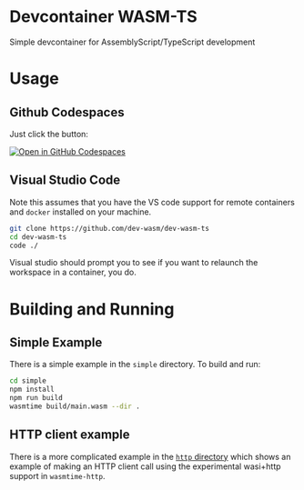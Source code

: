 # Devcontainer WASM-TS
Simple devcontainer for AssemblyScript/TypeScript development

# Usage

## Github Codespaces
Just click the button:

[![Open in GitHub Codespaces](https://github.com/codespaces/badge.svg)](https://github.com/codespaces/new?hide_repo_select=true&ref=main&repo=575631506)


## Visual Studio Code
Note this assumes that you have the VS code support for remote containers and `docker` installed 
on your machine.

```sh
git clone https://github.com/dev-wasm/dev-wasm-ts
cd dev-wasm-ts
code ./
```

Visual studio should prompt you to see if you want to relaunch the workspace in a container, you do.

# Building and Running

## Simple Example
There is a simple example in the `simple` directory. To build and run:

```sh
cd simple
npm install
npm run build
wasmtime build/main.wasm --dir .
```

## HTTP client example
There is a more complicated example in the [`http` directory](./http/) which shows an example 
of making an HTTP client call using the experimental wasi+http support in `wasmtime-http`.
